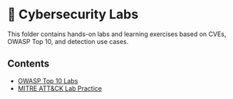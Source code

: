 # 🧪 Cybersecurity Labs

This folder contains hands-on labs and learning exercises based on CVEs, OWASP Top 10, and detection use cases.

## Contents
- [OWASP Top 10 Labs](./owasp_labs.md)
- [MITRE ATT&CK Lab Practice](./mitre_labs.md)
